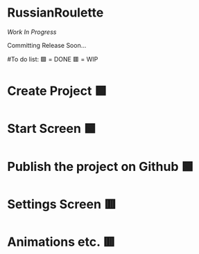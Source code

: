 # RussianRoulette
*Work In Progress*

Committing Release Soon...

#To do list:
🟩 = DONE
🟥 = WIP

# Create Project 🟩
# Start Screen 🟩 
# Publish the project on Github 🟩
# Settings Screen 🟥
# Animations etc. 🟥
